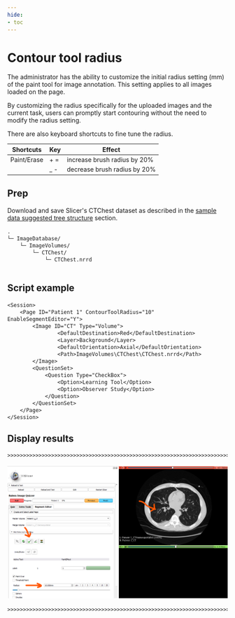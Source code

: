 ```yaml
---
hide:
- toc
---
```

<!-- let javascript handle toc on left sidebar -->
# Contour tool radius

The administrator has the ability to customize the initial radius setting (mm) of the paint tool for image annotation.
This setting applies to all images loaded on the page.

By customizing the radius specifically for the uploaded images and the current task, users can promptly start 
contouring without the need to modify the radius setting.


There are also keyboard shortcuts to fine tune the radius.

| Shortcuts | Key | Effect |
|-----------|-----|--------|
| Paint/Erase      | + = | increase brush radius by 20% |
|       | _ - | decrease brush radius by 20% |


## Prep

Download and save Slicer's CTChest dataset as described in the [sample data suggested tree structure](sample_data.md#suggested-tree-structure) section.

```
.
└─ ImageDatabase/
    └─ ImageVolumes/
        └─ CTChest/
            └─ CTChest.nrrd
			   
```

## Script example

```
<Session>
    <Page ID="Patient 1" ContourToolRadius="10" EnableSegmentEditor="Y">
        <Image ID="CT" Type="Volume">
                <DefaultDestination>Red</DefaultDestination>
                <Layer>Background</Layer>
                <DefaultOrientation>Axial</DefaultOrientation>
                <Path>ImageVolumes\CTChest\CTChest.nrrd</Path>
        </Image>
        <QuestionSet>
            <Question Type="CheckBox">
                <Option>Learning Tool</Option>
                <Option>Observer Study</Option>
            </Question>
        </QuestionSet>
    </Page>
</Session>
```

## Display results

```
>>>>>>>>>>>>>>>>>>>>>>>>>>>>>>>>>>>>>>>>>>>>>>>>>>>>>>>>>>>>>>>>>>>>>>>
```

![Example Contour Tool Radius](assets/Example_ContourToolRadius.png)

```
>>>>>>>>>>>>>>>>>>>>>>>>>>>>>>>>>>>>>>>>>>>>>>>>>>>>>>>>>>>>>>>>>>>>>>>
```
